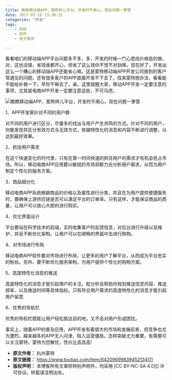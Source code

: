 ```yaml
---
title: 瞧瞧移动端APP，那熊样儿平台，开发时不用心，现在问题一箩筐
date: 2017-05-18 13:20:25
categories: "开发"
tags:
	- 科技
	- 软件
	- 电子商务

---
```


看看咱们的移动端APP平台问题多不多，多，开发的时候一门心思找价格低的做，对，这也没错，省钱谁都开心，但省了这么钱你不觉不对劲嘛，现在好了，开发出这么一个糟心的移动端APP还能省心嘛。这是蒙特移动端APP开发公司接到的客户常遇见的问题，还有很多客户的APP直接开发不下去了，找来蒙特想办法，看看能不能给补救一下，早你干嘛去了，亲。这里提醒大家，移动APP开发一定要注意的事项，尤其是电商APP开发一定要注意这些，不可马虎。

![瞧瞧移动端APP，那熊样儿平台，开发时不用心，现在问题一箩筐][APP]

1、APP开发需针对不同的用户群

对不同的用户进行区分，尽量多的找出与用户产生共鸣的方式。针对不同的用户，你能发现并区分有效方式与无效方式，依据特性化的消息和内容不断进行调整，以达到最好效果。

2、抓住用户需求

在这个快速变化的时代里，只有在第一时间快速的抓住用户的需求才有机会抢占市场。所以，移动电商APP应用要以敏锐的市场洞察力去分析用户需求，从而为用户制定个性化的服务方案。

3、商品细分化

移动电商APP系统根据商品的价格以及属性进行分类，并且在为用户提供便捷服务时，要确保上游供应链是否可以满足平台的订单率。只有这样，才能保证商品的质量，让用户可以放心大胆的进行购买。

4、优化界面设计

平台要站在科学技术的前端，实时收集客户的反馈信息，对后台进行升级以及维护，并且不断优化架构，让用户可以在顺畅的界面中去进行购物。

4、对市场进行布局

移动电商APP软件要对市场进行布局，让更多的用户了解平台，从而成为平台忠实的粉丝。另外，要不断优化服务架构，为用户提供个性化的购物方案。

5、高度特性化消息的推送

高度特性化的消息才能引起用户的关注。粒分析会帮助你规划推送信息内容、推送频率、以及推送时间等具体指标。只有符合用户需求的高度特性化的消息才能引起用户留意.

6、优秀的导航栏

优秀的导航栏既能让用户轻松抵达目的地，又不会对用户形成困扰。

事实上，随着APP的普及应用，APP开发有着很大的市场和发展前景，但竞争也尤为激烈，越来越多的APP无人问津，陷入运营僵局。怎样突破尤为重要，有需要可以关注蒙特，蒙特为您解忧，性价比高高高!


[APP]: /pro/os/crawler/ZZ6F-FA7B-2AMU.jpg
 *  **原文作者：** 杭州蒙特
 *  **原文链接：** https://www.toutiao.com/item/6420969983945212417/
 *  **版权声明：** 本博客所有文章除特别声明外，均采用 [CC BY-NC-SA 4.0][] 许可协议。转载请注明出处。